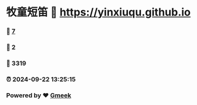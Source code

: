 # 牧童短笛 :link: https://yinxiuqu.github.io 
### :page_facing_up: [7](https://yinxiuqu.github.io/tag.html) 
### :speech_balloon: 2 
### :hibiscus: 3319 
### :alarm_clock: 2024-09-22 13:25:15 
### Powered by :heart: [Gmeek](https://github.com/Meekdai/Gmeek)
